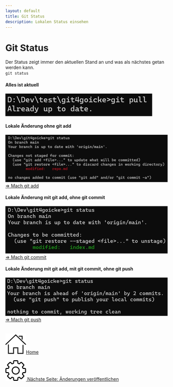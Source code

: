 ```yaml
---
layout: default
title: Git Status
description: Lokalen Status einsehen
---
```

# Git Status
Der Status zeigt immer den aktuellen Stand an und was als nächstes getan werden kann.<br>
`git status`
<br>

#### Alles ist aktuell

![Output Git Status Alles gut](./assets/img/status-outp_good.jpg)
<br>

#### Lokale Änderung ohne git add

![Output Git Status Local Changes without Add](./assets/img/status-outp_wadd.jpg)
[=> Mach git add](./commit.html)
<br>

#### Lokale Änderung mit git add, ohne git commit

![Output Git Status after Add without Commit](./assets/img/status-outp_wcom.jpg)
[=> Mach git commit](./commit.html)
<br>

#### Lokale Änderung mit git add, mit git commit, ohne git push

![Output Git Status Ohne Push](./assets/img/status-outp_wpush.jpg)
[=> Mach git push](./commit.html)
<br><br><br>
[![Home](./assets/img/home.png)Home](https://git.fullme.sh/)<br><br>
[![Grundkonfiguration Git](./assets/img/gear.png) Nächste Seite: Änderungen veröffentlichen](./commit.html)